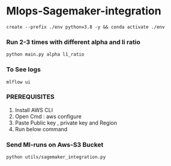 # Mlops-Sagemaker-integration
```
create --prefix ./env python=3.8 -y && conda activate ./env 
```

### Run 2-3 times with different alpha and li ratio
```
python main.py alpha l1_ratio
```
### To See logs 
```commandline
mlflow ui
```
### PREREQUISITES 
1. Install AWS CLI 
2. Open Cmd : aws configure
3. Paste Public key , private key and Region 
4. Run below command

### Send Ml-runs on Aws-S3 Bucket
```commandline
python utils/sagemaker_integration.py
```